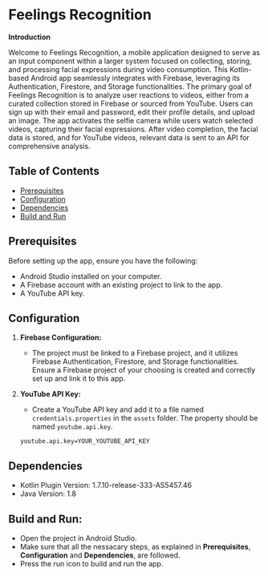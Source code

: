 # Feelings Recognition

**Introduction**

Welcome to Feelings Recognition, a mobile application designed to serve as an input component within a larger system focused on collecting, storing, and processing facial expressions during video consumption. This Kotlin-based Android app seamlessly integrates with Firebase, leveraging its Authentication, Firestore, and Storage functionalities. The primary goal of Feelings Recognition is to analyze user reactions to videos, either from a curated collection stored in Firebase or sourced from YouTube. Users can sign up with their email and password, edit their profile details, and upload an image. The app activates the selfie camera while users watch selected videos, capturing their facial expressions. After video completion, the facial data is stored, and for YouTube videos, relevant data is sent to an API for comprehensive analysis.

## Table of Contents

-   [Prerequisites](#prerequisites)
-   [Configuration](#configuration)
-   [Dependencies](#dependencies)
-   [Build and Run](#build-and-run)

## Prerequisites

Before setting up the app, ensure you have the following:

-   Android Studio installed on your computer.
-   A Firebase account with an existing project to link to the app.
-   A YouTube API key.

## Configuration

1. **Firebase Configuration:**

    - The project must be linked to a Firebase project, and it utilizes Firebase Authentication, Firestore, and Storage functionalities. Ensure a Firebase project of your choosing is created and correctly set up and link it to this app.

2. **YouTube API Key:**

    - Create a YouTube API key and add it to a file named `credentials.properties` in the `assets` folder. The property should be named `youtube.api.key`.
      <br>

    ```properties
    youtube.api.key=YOUR_YOUTUBE_API_KEY
    ```

## Dependencies

-   Kotlin Plugin Version: 1.7.10-release-333-AS5457.46
-   Java Version: 1.8

## Build and Run:

-   Open the project in Android Studio.
-   Make sure that all the nessacary steps, as explained in **Prerequisites**, **Configuration** and **Dependencies**, are followed.
-   Press the run icon to build and run the app.
